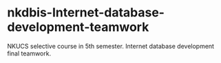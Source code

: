 # nkdbis-Internet-database-development-teamwork
NKUCS selective course in 5th semester. Internet database development final teamwork.
